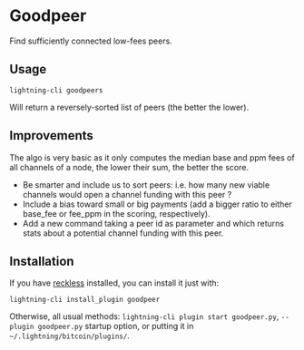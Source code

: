 # Goodpeer

Find sufficiently connected low-fees peers.

## Usage
```
lightning-cli goodpeers
```
Will return a reversely-sorted list of peers (the better the lower).

## Improvements

The algo is very basic as it only computes the median base and ppm fees of all
channels of a node, the lower their sum, the better the score.

- Be smarter and include us to sort peers: i.e. how many new viable channels
would open a channel funding with this peer ?
- Include a bias toward small or big payments (add a bigger ratio to either
base_fee or fee_ppm in the scoring, respectively).
- Add a new command taking a peer id as parameter and which returns stats about
a potential channel funding with this peer.

## Installation

If you have [reckless](https://github.com/darosior/reckless) installed, you can
install it just with:
```
lightning-cli install_plugin goodpeer
```

Otherwise, all usual methods: `lightning-cli plugin start goodpeer.py`, `--plugin
goodpeer.py` startup option, or putting it in `~/.lightning/bitcoin/plugins/`.
